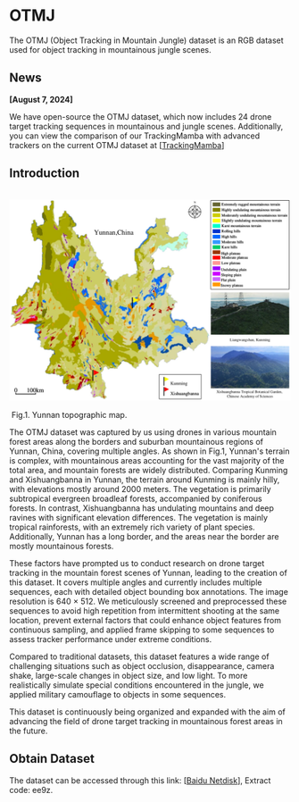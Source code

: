 # OTMJ

The OTMJ (Object Tracking in Mountain Jungle) dataset is an RGB dataset used for object tracking in mountainous jungle scenes.

## News

**[August 7, 2024]**

We have open-source the OTMJ dataset, which now includes 24 drone target tracking sequences in mountainous and jungle scenes. Additionally, you can view the comparison of our TrackingMamba with advanced trackers on the current OTMJ dataset at [[TrackingMamba](https://github.com/KustTeamWQW/TrackingMamba)]

## Introduction

​    ![Yunnan topographic map](https://github.com/KustTeamWQW/OTMJ_Dataset/blob/main/img/Yunnan_topographic_map.png)

​                                                                                Fig.1.  Yunnan topographic map.

The OTMJ dataset was captured by us using drones in various mountain forest areas along the borders and suburban mountainous regions of Yunnan, China, covering multiple angles. As shown in Fig.1, Yunnan's terrain is complex, with mountainous areas accounting for the vast majority of the total area, and mountain forests are widely distributed. Comparing Kunming and Xishuangbanna in Yunnan, the terrain around Kunming is mainly hilly, with elevations mostly around 2000 meters. The vegetation is primarily subtropical evergreen broadleaf forests, accompanied by coniferous forests. In contrast, Xishuangbanna has undulating mountains and deep ravines with significant elevation differences. The vegetation is mainly tropical rainforests, with an extremely rich variety of plant species. Additionally, Yunnan has a long border, and the areas near the border are mostly mountainous forests. 

These factors have prompted us to conduct research on drone target tracking in the mountain forest scenes of Yunnan, leading to the creation of this dataset. It covers multiple angles and currently includes multiple sequences, each with detailed object bounding box annotations. The image resolution is 640 × 512.
We meticulously screened and preprocessed these sequences to avoid high repetition from intermittent shooting at the same location, prevent external factors that could enhance object features from continuous sampling, and applied frame skipping to some sequences to assess tracker performance under extreme conditions. 

Compared to traditional datasets, this dataset features a wide range of challenging situations such as object occlusion, disappearance, camera shake, large-scale changes in object size, and low light. To more realistically simulate special conditions encountered in the jungle, we applied military camouflage to objects in some sequences. 

This dataset is continuously being organized and expanded with the aim of advancing the field of drone target tracking in mountainous forest areas in the future.



## Obtain Dataset

The dataset can be accessed through this link:  [[Baidu Netdisk](https://pan.baidu.com/s/19WDZJ3b0-OPBrOi72n8eXg?pwd=ee9z)], Extract code: ee9z.

